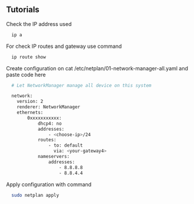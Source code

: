 
## Tutorials

Check the IP address used

```bash
  ip a
```

For check IP routes and gateway use command
```bash
  ip route show
```

Create configuration on cat /etc/netplan/01-network-manager-all.yaml and paste code here

```bash
  # Let NetworkManager manage all device on this system

  network:
    version: 2
    renderer: NetworkManager
    ethernets:
        0xxxxxxxxxxx:
            dhcp4: no
            addresses:
                - <choose-ip>/24
            routes:
                - to: default
                  via: <your-gateway4>
            nameservers:
                addresses:
                    - 8.8.8.8
                    - 8.8.4.4
```

Apply configuration with command

```bash
  sudo netplan apply
```
    

